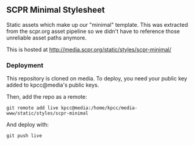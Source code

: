 ## SCPR Minimal Stylesheet

Static assets which make up our "minimal" template. This was extracted from the scpr.org asset pipeline so we didn't have to reference those unreliable asset paths anymore.

This is hosted at http://media.scpr.org/static/styles/scpr-minimal/

### Deployment
This repository is cloned on media. To deploy, you need your public key added to kpcc@media's public keys.

Then, add the repo as a remote:

```
git remote add live kpcc@media:/home/kpcc/media-www/static/styles/scpr-minimal
```

And deploy with:

```
git push live
```
